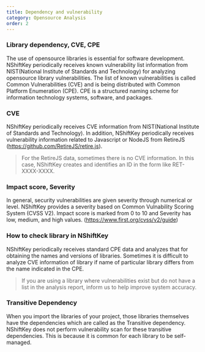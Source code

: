 ```yaml
---
title: Dependency and vulnerability
category: Opensource Analysis
order: 2
---
```


### Library dependency, CVE, CPE

The use of opensource libraries is essential for software development.
NShiftKey periodically receives known vulnerability list information from NIST(National Institute of Standards and Technology) for analyzing opensource library vulnerabilities.
The list of known vulnerabilities is called Common Vulnerabilities (CVE) and is being distributed with Common Platform Enumeration (CPE).
CPE is a structured naming scheme for information technology systems, software, and packages.

### CVE

NShiftKey periodically receives CVE information from NIST(National Institute of Standards and Technology). In addition, NShiftKey periodically receives vulnerability information related to Javascript or NodeJS from RetireJS (https://github.com/RetireJS/retire.js).

> For the RetireJS data, sometimes there is no CVE information. In this case, NShiftKey creates and identifies an ID in the form like RET-XXXX-XXXX.


### Impact score, Severity

In general, security vulnerabilities are given severity through numerical or level. NShiftKey provides a severity based on Common Vulnability Scoring System (CVSS V2). Impact score is marked from 0 to 10 and Severity has low, medium, and high values.
(https://www.first.org/cvss/v2/guide)


### How to check library in NShiftKey

NShiftKey periodically receives standard CPE data and analyzes that for obtaining the names and versions of libraries. Sometimes it is difficult to analyze CVE information of library if name of particular library differs from the name indicated in the CPE.

> If you are using a library where vulnerabilities exist but do not have a list in the analysis report, inform us to help improve system accuracy.


### Transitive Dependency

When you import the libraries of your project, those libraries themselves have the dependencies which are called as the Transitive dependency.
NShiftKey does not perform vulnerability scan for these transitive dependencies. This is because it is common for each library to be self-managed.
